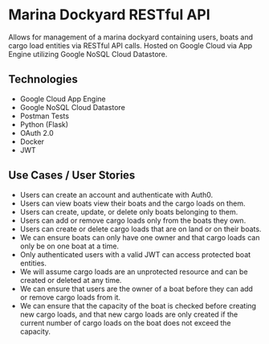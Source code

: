# Marina Dockyard RESTful API

Allows for management of a marina dockyard containing users, boats and cargo load entities via RESTful API calls. Hosted on Google Cloud via App Engine utilizing Google NoSQL Cloud Datastore.


## Technologies

* Google Cloud App Engine
* Google NoSQL Cloud Datastore
* Postman Tests
* Python (Flask)
* OAuth 2.0
* Docker
* JWT

## Use Cases / User Stories

* Users can create an account and authenticate with Auth0.
* Users can view boats view their boats and the cargo loads on them.
* Users can create, update, or delete only boats belonging to them.
* Users can add or remove cargo loads only from the boats they own.
* Users can create or delete cargo loads that are on land or on their boats.
* We can ensure boats can only have one owner and that cargo loads can only be on one boat at a time.
* Only authenticated users with a valid JWT can access protected boat entities.
* We will assume cargo loads are an unprotected resource and can be created or deleted at any time.
* We can ensure that users are the owner of a boat before they can add or remove cargo loads from it.
* We can ensure that the capacity of the boat is checked before creating new cargo loads, and that new cargo loads are only created if the current number of cargo loads on the boat does not exceed the capacity.
